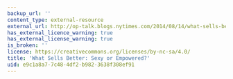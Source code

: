 ```yaml
---
backup_url: ''
content_type: external-resource
external_url: http://op-talk.blogs.nytimes.com/2014/08/14/what-sells-better-sexy-or-empowered/?_php=true&_type=blogs&_php=true&_type=blogs&_php=true&_type=blogs&_r=3
has_external_licence_warning: true
has_external_license_warning: true
is_broken: ''
license: https://creativecommons.org/licenses/by-nc-sa/4.0/
title: 'What Sells Better: Sexy or Empowered?'
uid: e9c1a8a7-7c48-4df2-b982-3638f308ef91
---
```

